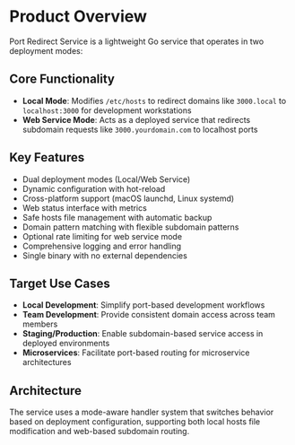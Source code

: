 # Product Overview

Port Redirect Service is a lightweight Go service that operates in two deployment modes:

## Core Functionality
- **Local Mode**: Modifies `/etc/hosts` to redirect domains like `3000.local` to `localhost:3000` for development workstations
- **Web Service Mode**: Acts as a deployed service that redirects subdomain requests like `3000.yourdomain.com` to localhost ports

## Key Features
- Dual deployment modes (Local/Web Service)
- Dynamic configuration with hot-reload
- Cross-platform support (macOS launchd, Linux systemd)
- Web status interface with metrics
- Safe hosts file management with automatic backup
- Domain pattern matching with flexible subdomain patterns
- Optional rate limiting for web service mode
- Comprehensive logging and error handling
- Single binary with no external dependencies

## Target Use Cases
- **Local Development**: Simplify port-based development workflows
- **Team Development**: Provide consistent domain access across team members
- **Staging/Production**: Enable subdomain-based service access in deployed environments
- **Microservices**: Facilitate port-based routing for microservice architectures

## Architecture
The service uses a mode-aware handler system that switches behavior based on deployment configuration, supporting both local hosts file modification and web-based subdomain routing.